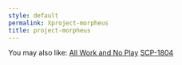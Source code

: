 ```yaml
---
style: default
permalink: Xproject-morpheus
title: project-morpheus
---
```

You may also like:
[All Work and No Play](http://scp-wiki.net/all-work-and-no-play)
[SCP-1804](http://scp-wiki.net/scp-1804)